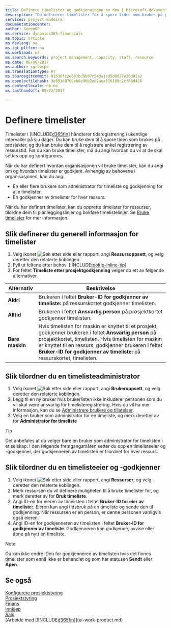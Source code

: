```yaml
---
title: Definere timelister og godkjenningen av dem | Microsoft-dokumentasjon
description: "Du definerer timelister for å spore tiden som brukes på prosjekter, og bruk av ressurser. Dette er til hjelp ved prosjektstyring, bemanning og kapasitet."
services: project-madeira
documentationcenter: 
author: SorenGP
ms.service: dynamics365-financials
ms.topic: article
ms.devlang: na
ms.tgt_pltfrm: na
ms.workload: na
ms.search.keywords: project management, capacity, staff, resource
ms.date: 06/06/2017
ms.author: sgroespe
ms.translationtype: HT
ms.sourcegitcommit: 81636fc2e661bd9b07c54da1cd5d0d27e30d01a2
ms.openlocfilehash: 3e85168709eb8e96b2ee2aea516189c2cf88d426
ms.contentlocale: nb-no
ms.lasthandoff: 09/22/2017

---
```

# <a name="how-to-set-up-time-sheets"></a>Definere timelister
Timelister i [!INCLUDE[d365fin](includes/d365fin_md.md)] håndterer tidsregistrering i ukentlige intervaller på sju dager. Du kan bruke dem til å spore tiden som brukes på prosjekter, og du kan bruke dem til å registrere enkel registrering av ressurstid. Før du kan bruke timelister, må du angi hvordan du vil at de skal settes opp og konfigureres.

Når du har definert hvordan organisasjonen vil bruke timelister, kan du angi om og hvordan timelister er godkjent. Avhengig av behovene i organisasjonen, kan du angi:

* En eller flere brukere som administrator for timeliste og godkjenning for alle timelister.
* En godkjenner av timelister for hver ressurs.

Når du har definert timelister, kan du opprette timelister for ressurser, tilordne dem til planleggingslinjer og bokføre timelistelinjer. Se [Bruke timelister](projects-how-use-time-sheets.md) for mer informasjon.

## <a name="to-set-up-general-information-for-time-sheets"></a>Slik definerer du generell informasjon for timelister
1. Velg ikonet ![Søk etter side eller rapport](media/ui-search/search_small.png "Ikonet Søk etter side eller rapport"), angi **Ressursoppsett**, og velg deretter den relaterte koblingen.  
2. Fyll ut feltene etter behov. [!INCLUDE[tooltip-inline-tip](includes/tooltip-inline-tip_md.md)]
3. For feltet **Timeliste etter prosjektgodkjenning** velger du ett av følgende alternativer.

| Alternativ | Beskrivelse |
| --- | --- |
| **Aldri** |Brukeren i feltet **Bruker-ID for godkjenner av timeliste:** på ressurskortet godkjenner timelisten. |
| **Alltid** |Brukeren i feltet **Ansvarlig person** på prosjektkortet godkjenner timelisten. |
| **Bare maskin** |Hvis timelisten for maskin er knyttet til et prosjekt, godkjenner brukeren i feltet **Ansvarlig person** på prosjektkortet, timelisten. Hvis timelisten for maskin er knyttet til en ressurs, godkjenner brukeren i feltet **Bruker-ID for godkjenner av timeliste:** på ressurskortet, timelisten. |

## <a name="to-assign-a-time-sheet-administrator"></a>Slik tilordner du en timelisteadministrator
1. Velg ikonet ![Søk etter side eller rapport](media/ui-search/search_small.png "Ikonet Søk etter side eller rapport"), angi **Brukeroppsett**, og velg deretter den relaterte koblingen.  
2. Legg til en ny bruker hvis brukerlisten ikke inkluderer personen som du vil skal være ansvarlig for timelisteregistrering. Hvis du vil ha mer informasjon, kan du se [Administrere brukere og tillatelser](ui-how-users-permissions.md).
3. Velg en bruker som administrator for en timeliste, og merk deretter av for **Administrator for timeliste**  

> [!TIP]  
>   Det anbefales at du velger bare én bruker som administrator for timelisten i et selskap. I den følgende fremgangsmåten setter du opp en timelisteeier og -godkjenner, der godkjenneren av timelisten er tilordnet for hver ressurs.  

## <a name="to-assign-a-time-sheets-owner-and-approver"></a>Slik tilordner du en timelisteeier og -godkjenner
1. Velg ikonet ![Søk etter side eller rapport](media/ui-search/search_small.png "Ikonet Søk etter side eller rapport"), angi **Ressurser**, og velg deretter den relaterte koblingen.
2. Merk ressursen du vil definere muligheten til å bruke timelister for, og merk deretter av for **Bruk timeliste**.  
3. Angi ID-en for eieren av timelisten i feltet **Bruker-ID for eier av timeliste:**. Eieren kan angi tidsbruk på en timeliste og sende den til godkjenning. Når ressursen er en person, er denne personen vanligvis også eieren.  
4. Angi ID-en for godkjenneren av timelisten i feltet **Bruker-ID for godkjenner av timeliste**. Godkjenneren kan godkjenne, avvise eller åpne på nytt en timeliste.  

> [!NOTE]  
>   Du kan ikke endre IDen for godkjenneren av timelisten hvis det finnes timelister som ennå ikke er behandlet og som har statusen **Sendt** eller **Åpen**.

## <a name="see-also"></a>Se også
[Konfigurere prosjektstyring](projects-setup-projects.md)  
[Prosjektstyring](projects-manage-projects.md)  
[Finans](finance.md)  
[Innkjøp](purchasing-manage-purchasing.md)         
[Salg](sales-manage-sales.md)      
[Arbeide med [!INCLUDE[d365fin](includes/d365fin_md.md)]](ui-work-product.md)  

